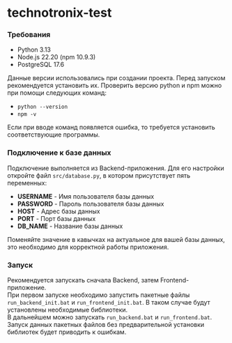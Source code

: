 # technotronix-test
### Требования
+ Python 3.13
+ Node.js 22.20 (npm 10.9.3)
+ PostgreSQL 17.6<br>
<!-- end of the list -->
Данные версии использовались при создании проекта. Перед запуском рекомендуется установить их. Проверить версию python и npm можно при помощи следующих команд:<br>
+ `python --version`
+ `npm -v`<br>
<!-- end of the list -->
Если при вводе команд появляется ошибка, то требуется установить соответствующие программы.
### Подключение к базе данных
Подключение выполняется из Backend-приложения. Для его настройки откройте файл `src/database.py`, в котором присутствует пять переменных:
+ **USERNAME** - Имя пользователя базы данных
+ **PASSWORD** - Пароль пользователя базы данных
+ **HOST** - Адрес базы данных
+ **PORT** - Порт базы данных
+ **DB_NAME** - Название базы данных<br>
<!-- end of the list -->
Поменяйте значение в кавычках на актуальное для вашей базы данных, это необходимо для корректной работы приложения.
### Запуск
Рекомендуется запускать сначала Backend, затем Frontend-приложение.<br>
При первом запуске необходимо запустить пакетные файлы `run_backend_init.bat` и `run_frontend_init.bat`. В таком случае будут установлены необходимые библиотеки.<br>
В дальнейшем можно запускать `run_backend.bat` и `run_frontend.bat`. Запуск данных пакетных файлов без предварительной установки библиотек будет приводить к ошибкам.